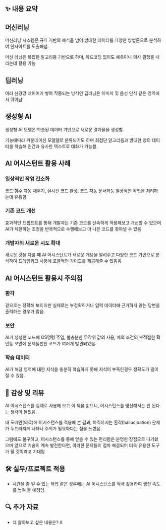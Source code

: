 ## ✨ 내용 요약

## 머신러닝

머신러닝 시스템은 규칙 기반의 해석을 넘어 방대한 데이터를 다양한 방법론으로 분석하여 인사이트를 도출해냄.

머신 러닝은 복잡한 알고리듬 기반으로 하며, 하드코딩 없이도 예측이나 의사 결정을 내리는데 활용 가능

## 딥러닝

여러 신경망 레이어가 쌓여 작동되는 방식인 딥러닝은 이미지 및 음성 인식 같은 영역에서 뛰어남

## 생성형 AI

생성형 AI 모델은 학습된 데이터 기반으로 새로운 결과물을 생성함.

기능에따라 파운데이션 모델델로 분류되기도 하며 최첨단 알고리듬과 방대한 양의 데이터를 학습해 인간과 유사한 텍스트로 대화가 가능함.

## AI 어시스턴트 활용 사례

### 일상적인 작업 간소화

코드 함수 자동 채우기, 실시간 코드 완성, 코드 자동 문서화등 일상적인 작업을 처리하는데 유용함

### 기존 코드 개선

효과적인 프롬프트를 통해 개발자는 기존 코드를 신속하게 적용해보고 개선할 수 있으며 AI가 제한하는 조정을 반복적으로 수행해보고 더 나은 코드를 찾아낼 수 있음

### 개발자의 새로운 시도 확대

새로운 것을 다룰 때 AI 어시스턴트가 새로운 개념을 알려주고 다양한 코드 가반으로 분석하여 프레임워크 사용에 포괄적인 가이드를 제공해줄 수 있음음

## AI 어시스턴트 활용시 주의점

### 환각

겉으로는 정확해 보이지만 실제로는 부정확하거나 입력 데이터에 근거하지 않는 답변을 출력하는 경우가 많음.

### 보안

AI가 생성한 코드에 OS명령 주입, 불충분한 무작위 값의 사용, 예외 조건의 부적절한 확인등 보안에 문제될만한 코드가 여러개 발견되었음.

### 학습 데이터

AI가 해당 영역에 대한 지식을 충분히 학습하지 못해 지식이 부족한경우 정확도가 떨어질 수 있음.

## 📝 감상 및 리뷰

AI 어시스턴스를 실제로 사용해 보고 이 책을 읽으니, 어시스턴스를 맹신해서는 안 된다는 생각이 들었음.

내 도메인(의료)에 어시스턴스를 적용해 본 결과, 아직까지는 환각(hallucination) 문제가 두드러지게 나타나 주의가 필요하다는 점을 느꼈음.

그럼에도 불구하고, 어시스턴스를 통해 얻을 수 있는 편리함은 분명한 장점으로 다가왔으며 앞으로 기술이 계속 발전한다면, 이러한 문제들이 점차 해결되어 더욱 유용한 도구가 될 것이라고 기대됨

## 🛠️ 실무/프로젝트 적용

- 시간을 줄 일 수 있는 작업 같은 경우에는 AI 어시스턴스를 적극 활용하여 생산 속도를 높여 볼 예정임.

## 🔍 추가 자료

- 더 알아보고 싶은 내용은? X
